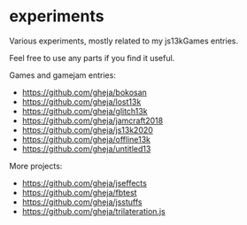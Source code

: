 # experiments

Various experiments, mostly related to my js13kGames entries.

Feel free to use any parts if you find it useful.

Games and gamejam entries:
  * https://github.com/gheja/bokosan
  * https://github.com/gheja/lost13k
  * https://github.com/gheja/glitch13k
  * https://github.com/gheja/jamcraft2018
  * https://github.com/gheja/js13k2020
  * https://github.com/gheja/offline13k
  * https://github.com/gheja/untitled13

More projects:
  * https://github.com/gheja/jseffects
  * https://github.com/gheja/fbtest
  * https://github.com/gheja/jsstuffs
  * https://github.com/gheja/trilateration.js
